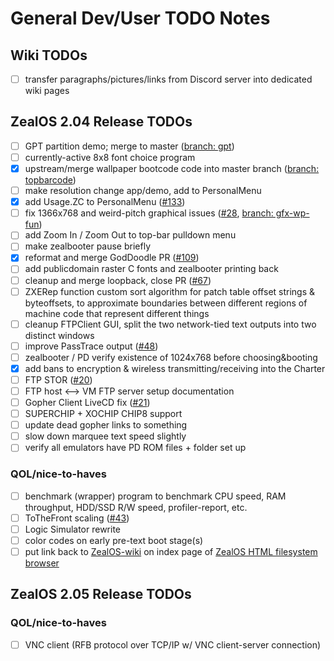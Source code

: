 # General Dev/User TODO Notes

## Wiki TODOs

- [ ] transfer paragraphs/pictures/links from Discord server into dedicated wiki pages

## ZealOS 2.04 Release TODOs

- [ ] GPT partition demo; merge to master ([branch: gpt](https://github.com/Zeal-Operating-System/ZealOS/tree/gpt))
- [ ] currently-active 8x8 font choice program
- [X] upstream/merge wallpaper bootcode code into master branch ([branch: topbarcode](https://github.com/Zeal-Operating-System/ZealOS/tree/topbarcode))
- [ ] make resolution change app/demo, add to PersonalMenu
- [X] add Usage.ZC to PersonalMenu ([#133](https://github.com/Zeal-Operating-System/ZealOS/pull/133))
- [ ] fix 1366x768 and weird-pitch graphical issues ([#28](https://github.com/Zeal-Operating-System/ZealOS/issues/28), [branch: gfx-wp-fun](https://github.com/Zeal-Operating-System/ZealOS/tree/gfx-wp-fun))
- [ ] add Zoom In / Zoom Out to top-bar pulldown menu
- [ ] make zealbooter pause briefly
- [X] reformat and merge GodDoodle PR ([#109](https://github.com/Zeal-Operating-System/ZealOS/pull/109))
- [ ] add publicdomain raster C fonts and zealbooter printing back
- [ ] cleanup and merge loopback, close PR ([#67](https://github.com/Zeal-Operating-System/ZealOS/pull/67))
- [ ] ZXERep function custom sort algorithm for patch table offset strings & byteoffsets, to approximate boundaries between different regions of machine code that represent different things
- [ ] cleanup FTPClient GUI, split the two network-tied text outputs into two distinct windows
- [ ] improve PassTrace output ([#48](https://github.com/Zeal-Operating-System/ZealOS/issues/48))
- [ ] zealbooter / PD verify existence of 1024x768 before choosing&booting
- [X] add bans to encryption & wireless transmitting/receiving into the Charter
- [ ] FTP STOR ([#20](https://github.com/Zeal-Operating-System/ZealOS/issues/20))
- [ ] FTP host <--> VM FTP server setup documentation
- [ ] Gopher Client LiveCD fix ([#21](https://github.com/Zeal-Operating-System/ZealOS/issues/21))
- [ ] SUPERCHIP + XOCHIP CHIP8 support
- [ ] update dead gopher links to something
- [ ] slow down marquee text speed slightly
- [ ] verify all emulators have PD ROM files + folder set up

### QOL/nice-to-haves

- [ ] benchmark (wrapper) program to benchmark CPU speed, RAM throughput, HDD/SSD R/W speed, profiler-report, etc.
- [ ] ToTheFront scaling ([#43](https://github.com/Zeal-Operating-System/ZealOS/issues/43))
- [ ] Logic Simulator rewrite
- [ ] color codes on early pre-text boot stage(s)
- [ ] put link back to [ZealOS-wiki](https://zeal-operating-system.github.io/ZealOS-wiki/) on index page of [ZealOS HTML filesystem browser](https://github.com/Zeal-Operating-System/zeal-operating-system.github.io)

## ZealOS 2.05 Release TODOs

### QOL/nice-to-haves

- [ ] VNC client (RFB protocol over TCP/IP w/ VNC client-server connection)
